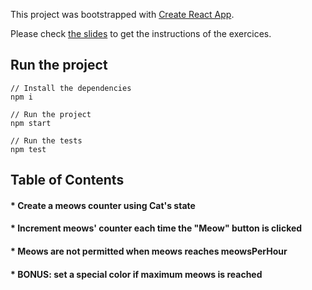 This project was bootstrapped with [Create React App](https://github.com/facebookincubator/create-react-app).

Please check [the slides](https://github.com/abenoit/react-training-slides) to get the instructions of the exercices.

## Run the project

```
// Install the dependencies
npm i

// Run the project
npm start

// Run the tests
npm test
```

## Table of Contents

#### \* Create a meows counter using Cat's state

#### \* Increment meows' counter each time the "Meow" button is clicked

#### \* Meows are not permitted when meows reaches meowsPerHour

#### \* BONUS: set a special color if maximum meows is reached
